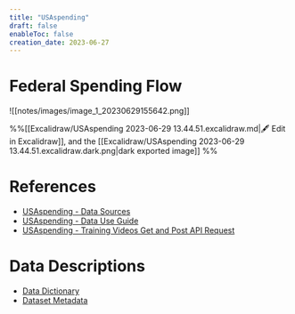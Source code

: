 ```yaml
---
title: "USAspending"
draft: false
enableToc: false
creation_date: 2023-06-27
---
```


# Federal Spending Flow
![[notes/images/image_1_20230629155642.png]]

%%[[Excalidraw/USAspending 2023-06-29 13.44.51.excalidraw.md|🖋 Edit in Excalidraw]], and the [[Excalidraw/USAspending 2023-06-29 13.44.51.excalidraw.dark.png|dark exported image]] %%

# References
- [USAspending - Data Sources](https://www.usaspending.gov/data-sources)
- [USAspending - Data Use Guide](https://www.usaspending.gov/federal-spending-guide)
- [USAspending - Training Videos Get and Post API Request](https://www.usaspending.gov/training-videos)

# Data Descriptions
- [Data Dictionary](https://www.usaspending.gov/data-dictionary)
- [Dataset Metadata](https://www.usaspending.gov/download_center/dataset_metadata)